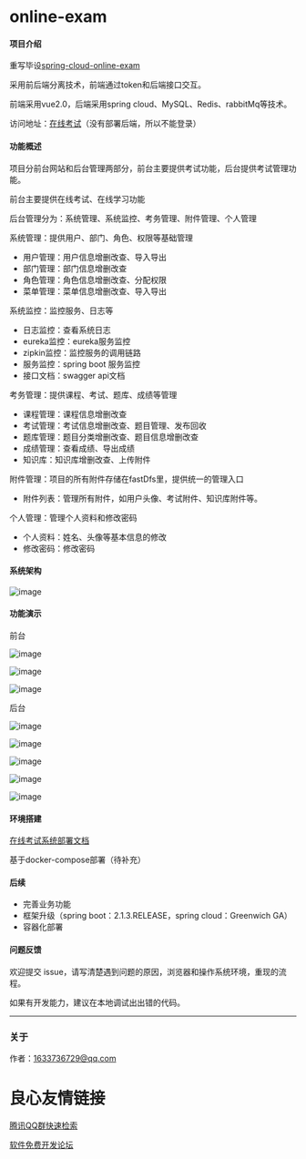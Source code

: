# online-exam

#### 项目介绍

重写毕设[spring-cloud-online-exam](https://gitee.com/wells2333/spring-cloud-online-exam)

采用前后端分离技术，前端通过token和后端接口交互。

前端采用vue2.0，后端采用spring cloud、MySQL、Redis、rabbitMq等技术。

访问地址：[在线考试](http://182.254.233.125)（没有部署后端，所以不能登录）

#### 功能概述

项目分前台网站和后台管理两部分，前台主要提供考试功能，后台提供考试管理功能。

前台主要提供在线考试、在线学习功能

后台管理分为：系统管理、系统监控、考务管理、附件管理、个人管理

系统管理：提供用户、部门、角色、权限等基础管理
- 用户管理：用户信息增删改查、导入导出
- 部门管理：部门信息增删改查
- 角色管理：角色信息增删改查、分配权限
- 菜单管理：菜单信息增删改查、导入导出

系统监控：监控服务、日志等
- 日志监控：查看系统日志
- eureka监控：eureka服务监控
- zipkin监控：监控服务的调用链路
- 服务监控：spring boot 服务监控
- 接口文档：swagger api文档

考务管理：提供课程、考试、题库、成绩等管理
- 课程管理：课程信息增删改查
- 考试管理：考试信息增删改查、题目管理、发布回收
- 题库管理：题目分类增删改查、题目信息增删改查
- 成绩管理：查看成绩、导出成绩
- 知识库：知识库增删改查、上传附件

附件管理：项目的所有附件存储在fastDfs里，提供统一的管理入口
- 附件列表：管理所有附件，如用户头像、考试附件、知识库附件等。

个人管理：管理个人资料和修改密码
- 个人资料：姓名、头像等基本信息的修改
- 修改密码：修改密码

#### 系统架构

![image](doc/产品设计/系统架构图.png)

#### 功能演示

前台

![image](doc/images/image_web_exam.png)

![image](doc/images/image_web_exam_card.png)

![image](doc/images/image_web_incorrect_answer.png)

后台

![image](doc/images/image_admin_menu.png)

![image](doc/images/image_admin_exam.png)

![image](doc/images/image_admin_exam_subject.png)

![image](doc/images/image_admin_subject.png)

![image](doc/images/image_admin_msg.png)

#### 环境搭建

[在线考试系统部署文档](doc/在线考试系统V0.1.0_部署文档.md)

基于docker-compose部署（待补充）

#### 后续

- 完善业务功能
- 框架升级（spring boot：2.1.3.RELEASE，spring cloud：Greenwich GA）
- 容器化部署

#### 问题反馈

欢迎提交 issue，请写清楚遇到问题的原因，浏览器和操作系统环境，重现的流程。 

如果有开发能力，建议在本地调试出出错的代码。

***

### 关于

作者：1633736729@qq.com

 # 良心友情链接

[腾讯QQ群快速检索](http://u.720life.cn/s/8cf73f7c)

[软件免费开发论坛](http://u.720life.cn/s/bbb01dc0)